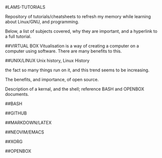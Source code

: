 #LAMS-TUTORIALS

Repository of tutorials/cheatsheets to refresh my memory while learning about Linux/GNU, and programming. 

Below, a list of subjects covered, why they are important, and a hyperlink to a full tutorial.

##VIRTUAL BOX
Vitualisation is a way of creating a computer on a computer using software. There are many benefits to this.

##UNIX/LINUX
Unix history, Linux History

the fact so many things run on it, and this trend seems to be increasing.

The benefits, and importance, of open source.

Description of a kernal, and the shell; reference BASH and OPENBOX documents.

##BASH


##GITHUB


##MARKDOWN/LATEX


##NEOVIM/EMACS


##XORG


##OPENBOX







